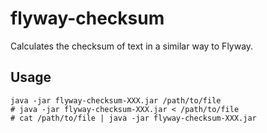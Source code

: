 # flyway-checksum

Calculates the checksum of text in a similar way to Flyway.

## Usage

```shell
java -jar flyway-checksum-XXX.jar /path/to/file
# java -jar flyway-checksum-XXX.jar < /path/to/file
# cat /path/to/file | java -jar flyway-checksum-XXX.jar
```
